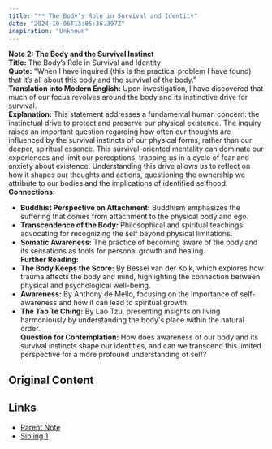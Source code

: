 ```yaml
---
title: "** The Body’s Role in Survival and Identity"
date: "2024-10-06T13:05:36.397Z"
inspiration: "Unknown"
---
```


**Note 2: The Body and the Survival Instinct**  
**Title:** The Body’s Role in Survival and Identity  
**Quote:** "When I have inquired (this is the practical problem I have found) that it’s all about this body and the survival of the body."  
**Translation into Modern English:** Upon investigation, I have discovered that much of our focus revolves around the body and its instinctive drive for survival.  
**Explanation:** This statement addresses a fundamental human concern: the instinctual drive to protect and preserve our physical existence. The inquiry raises an important question regarding how often our thoughts are influenced by the survival instincts of our physical forms, rather than our deeper, spiritual essence. This survival-oriented mentality can dominate our experiences and limit our perceptions, trapping us in a cycle of fear and anxiety about existence. Understanding this drive allows us to reflect on how it shapes our thoughts and actions, questioning the ownership we attribute to our bodies and the implications of identified selfhood.  
**Connections:**  
- **Buddhist Perspective on Attachment:** Buddhism emphasizes the suffering that comes from attachment to the physical body and ego.  
- **Transcendence of the Body:** Philosophical and spiritual teachings advocating for recognizing the self beyond physical limitations.  
- **Somatic Awareness:** The practice of becoming aware of the body and its sensations as tools for personal growth and healing.  
**Further Reading:**  
- **The Body Keeps the Score:** By Bessel van der Kolk, which explores how trauma affects the body and mind, highlighting the connection between physical and psychological well-being.  
- **Awareness:** By Anthony de Mello, focusing on the importance of self-awareness and how it can lead to spiritual growth.  
- **The Tao Te Ching:** By Lao Tzu, presenting insights on living harmoniously by understanding the body's place within the natural order.  
**Question for Contemplation:** How does awareness of our body and its survival instincts shape our identities, and can we transcend this limited perspective for a more profound understanding of self?

## Original Content



## Links

- [Parent Note](/parent-note.md)
- [Sibling 1](/zettel1.md)

